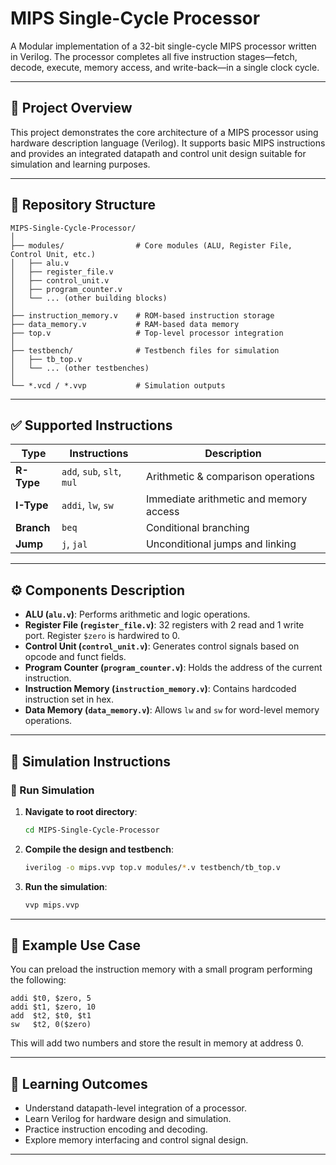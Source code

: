 # MIPS Single-Cycle Processor

A Modular implementation of a 32-bit single-cycle MIPS processor written in Verilog. The processor completes all five instruction stages—fetch, decode, execute, memory access, and write-back—in a single clock cycle. 

---

## 🧠 Project Overview

This project demonstrates the core architecture of a MIPS processor using hardware description language (Verilog). It supports basic MIPS instructions and provides an integrated datapath and control unit design suitable for simulation and learning purposes.

---

## 📁 Repository Structure

```
MIPS-Single-Cycle-Processor/
│
├── modules/                # Core modules (ALU, Register File, Control Unit, etc.)
│   ├── alu.v
│   ├── register_file.v
│   ├── control_unit.v
│   ├── program_counter.v
│   └── ... (other building blocks)
│
├── instruction_memory.v    # ROM-based instruction storage
├── data_memory.v           # RAM-based data memory
├── top.v                   # Top-level processor integration
│
├── testbench/              # Testbench files for simulation
│   ├── tb_top.v
│   └── ... (other testbenches)
│
└── *.vcd / *.vvp           # Simulation outputs
```

---

## ✅ Supported Instructions

| Type       | Instructions              | Description                            |
|------------|---------------------------|----------------------------------------|
| **R-Type** | `add`, `sub`, `slt`, `mul`| Arithmetic & comparison operations     |
| **I-Type** | `addi`, `lw`, `sw`        | Immediate arithmetic and memory access |
| **Branch** | `beq`                     | Conditional branching                  |
| **Jump**   | `j`, `jal`                | Unconditional jumps and linking        |

---

## ⚙️ Components Description

- **ALU (`alu.v`)**: Performs arithmetic and logic operations.
- **Register File (`register_file.v`)**: 32 registers with 2 read and 1 write port. Register `$zero` is hardwired to 0.
- **Control Unit (`control_unit.v`)**: Generates control signals based on opcode and funct fields.
- **Program Counter (`program_counter.v`)**: Holds the address of the current instruction.
- **Instruction Memory (`instruction_memory.v`)**: Contains hardcoded instruction set in hex.
- **Data Memory (`data_memory.v`)**: Allows `lw` and `sw` for word-level memory operations.

---

## 🚀 Simulation Instructions

### 🧪 Run Simulation

1. **Navigate to root directory**:
   ```bash
   cd MIPS-Single-Cycle-Processor
   ```

2. **Compile the design and testbench**:
   ```bash
   iverilog -o mips.vvp top.v modules/*.v testbench/tb_top.v
   ```

3. **Run the simulation**:
   ```bash
   vvp mips.vvp
   ```

---

## 📌 Example Use Case

You can preload the instruction memory with a small program performing the following:

```assembly
addi $t0, $zero, 5
addi $t1, $zero, 10
add  $t2, $t0, $t1
sw   $t2, 0($zero)
```

This will add two numbers and store the result in memory at address 0.

---

## 🔬 Learning Outcomes

- Understand datapath-level integration of a processor.
- Learn Verilog for hardware design and simulation.
- Practice instruction encoding and decoding.
- Explore memory interfacing and control signal design.

---

